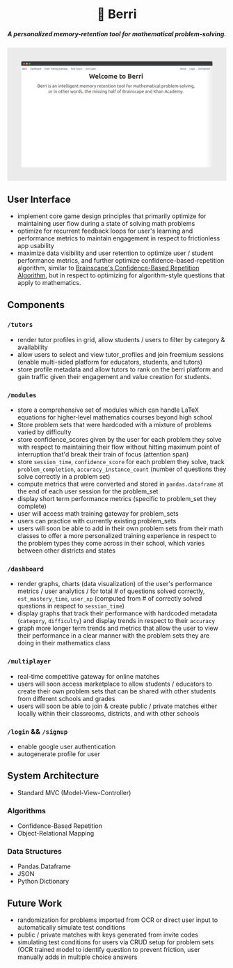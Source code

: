 <h1 align="center">
    🍇 Berri
</h1> 
<h5 align="center">
    A personalized memory-retention tool for mathematical problem-solving.
</h5> 


<div align="center">
  <img src="https://github.com/ferasbg/berri/blob/react-POC/app/backend/backend/static/assets/media/berri.png" width="800" align="center">
</div>

## User Interface
- implement core game design principles that primarily optimize for maintaining user flow during a state of solving math problems
- optimize for recurrent feedback loops for user's learning and performance metrics to maintain engagement in respect to frictionless app usability
- maximize data visibility and user retention to optimize user / student performance metrics, and further optimize confidence-based-repetition algorithm, similar to [Brainscape's Confidence-Based Repetition Algorithm](https://www.brainscape.com/blog/2010/01/confidence-based-repetition-cbr/), but in respect to optimizing for algorithm-style questions that apply to mathematics.

## Components

### `/tutors`
- render tutor profiles in grid, allow students / users to filter by category & availability
- allow users to select and view tutor_profiles and join freemium sessions (enable multi-sided platform for educators, students, and tutors) 
- store profile metadata and allow tutors to rank on the berri platform and gain traffic given their engagement and value creation for students.


### `/modules`
- store a comprehensive set of modules which can handle LaTeX equations for higher-level mathematics courses beyond high school
- Store problem sets that were hardcoded with a mixture of problems varied by difficulty
- store confidence_scores given by the user for each problem they solve with respect to maintaining their flow without hitting maximum point of interruption that'd break their train of focus (attention span)
- store `session_time`, `confidence_score` for each problem they solve, track `problem_completion`, `accuracy_instance_count` (number of questions they solve correctly in a problem set)
- compute metrics that were converted and stored in `pandas.dataframe` at the end of each user session for the problem_set
- display short term performance metrics (specific to problem_set they complete)
- user will access math training gateway for problem_sets
- users can practice with currently existing problem_sets
- users will soon be able to add in their own problem sets from their math classes to offer a more personalized training experience in respect to the problem types they come across in their school, which varies between other districts and states


### `/dashboard`
- render graphs, charts (data visualization) of the user's performance metrics / user analytics / for total # of questions solved correctly, `est_mastery_time`, `user_xp` (computed from # of correctly solved questions in respect to `session_time`)
- display graphs that track their performance with hardcoded metadata (`category`, `difficulty`) and display trends in respect to their `accuracy`
- graph more longer term trends and metrics that allow the user to view their performance in a clear manner with the problem sets they are doing in their mathematics class


### `/multiplayer` 
- real-time competitive gateway for online matches
- users will soon access marketplace to allow students / educators to create their own problem sets that can be shared with other students from different schools and grades
- users will soon be able to join & create public / private matches either locally within their classrooms, districts, and with other schools

### `/login` && `/signup`
- enable google user authentication 
- autogenerate profile for user 

## System Architecture
- Standard MVC (Model-View-Controller)

### Algorithms
- Confidence-Based Repetition
- Object-Relational Mapping

### Data Structures
- Pandas.Dataframe
- JSON
- Python Dictionary


## Future Work
- randomization for problems imported from OCR or direct user input to automatically simulate test conditions
- public / private matches with keys generated from invite codes
- simulating test conditions for users via CRUD setup for problem sets (OCR trained model to identify question to prevent friction, user manually adds in multiple choice answers 